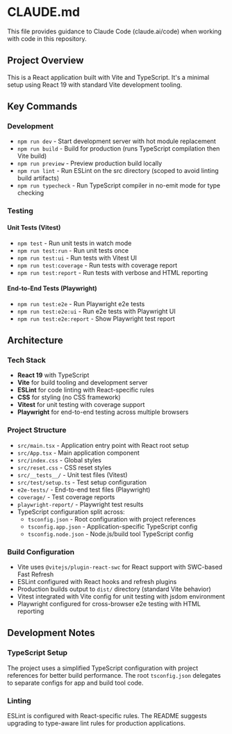 # CLAUDE.md

This file provides guidance to Claude Code (claude.ai/code) when working with code in this repository.

## Project Overview

This is a React application built with Vite and TypeScript. It's a minimal setup using React 19 with standard Vite development tooling.

## Key Commands

### Development

- `npm run dev` - Start development server with hot module replacement
- `npm run build` - Build for production (runs TypeScript compilation then Vite build)
- `npm run preview` - Preview production build locally
- `npm run lint` - Run ESLint on the src directory (scoped to avoid linting build artifacts)
- `npm run typecheck` - Run TypeScript compiler in no-emit mode for type checking

### Testing

#### Unit Tests (Vitest)
- `npm test` - Run unit tests in watch mode
- `npm run test:run` - Run unit tests once
- `npm run test:ui` - Run tests with Vitest UI
- `npm run test:coverage` - Run tests with coverage report
- `npm run test:report` - Run tests with verbose and HTML reporting

#### End-to-End Tests (Playwright)
- `npm run test:e2e` - Run Playwright e2e tests
- `npm run test:e2e:ui` - Run e2e tests with Playwright UI
- `npm run test:e2e:report` - Show Playwright test report

## Architecture

### Tech Stack

- **React 19** with TypeScript
- **Vite** for build tooling and development server
- **ESLint** for code linting with React-specific rules
- **CSS** for styling (no CSS framework)
- **Vitest** for unit testing with coverage support
- **Playwright** for end-to-end testing across multiple browsers

### Project Structure

- `src/main.tsx` - Application entry point with React root setup
- `src/App.tsx` - Main application component
- `src/index.css` - Global styles
- `src/reset.css` - CSS reset styles
- `src/__tests__/` - Unit test files (Vitest)
- `src/test/setup.ts` - Test setup configuration
- `e2e-tests/` - End-to-end test files (Playwright)
- `coverage/` - Test coverage reports
- `playwright-report/` - Playwright test results
- TypeScript configuration split across:
  - `tsconfig.json` - Root configuration with project references
  - `tsconfig.app.json` - Application-specific TypeScript config
  - `tsconfig.node.json` - Node.js/build tool TypeScript config

### Build Configuration

- Vite uses `@vitejs/plugin-react-swc` for React support with SWC-based Fast Refresh
- ESLint configured with React hooks and refresh plugins
- Production builds output to `dist/` directory (standard Vite behavior)
- Vitest integrated with Vite config for unit testing with jsdom environment
- Playwright configured for cross-browser e2e testing with HTML reporting

## Development Notes

### TypeScript Setup

The project uses a simplified TypeScript configuration with project references for better build performance. The root `tsconfig.json` delegates to separate configs for app and build tool code.

### Linting

ESLint is configured with React-specific rules. The README suggests upgrading to type-aware lint rules for production applications.
